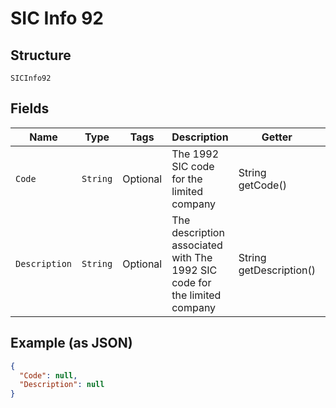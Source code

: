 
# SIC Info 92

## Structure

`SICInfo92`

## Fields

| Name | Type | Tags | Description | Getter | Setter |
|  --- | --- | --- | --- | --- | --- |
| `Code` | `String` | Optional | The 1992 SIC code for the limited company | String getCode() | setCode(String code) |
| `Description` | `String` | Optional | The description associated with The 1992 SIC code for the limited company | String getDescription() | setDescription(String description) |

## Example (as JSON)

```json
{
  "Code": null,
  "Description": null
}
```

